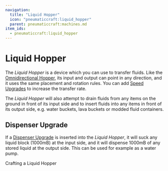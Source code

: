 ```yaml
---
navigation:
  title: "Liquid Hopper"
  icon: "pneumaticcraft:liquid_hopper"
  parent: pneumaticcraft:machines.md
item_ids:
  - pneumaticcraft:liquid_hopper
---
```


# Liquid Hopper

The *Liquid Hopper* is a device which you can use to transfer fluids. Like the [Omnidirectional Hopper](./omnidirectional_hopper.md), its input and output can point in any direction, and it uses the same placement and rotation rules. You can add [Speed Upgrades](../upgrades.md#speed) to increase the transfer rate.

<ItemImage id="pneumaticcraft:liquid_hopper" />

The *Liquid Hopper* will also attempt to drain fluids from any items on the ground in front of its <Color id="blue">input</Color> side and to insert fluids into any items in front of its <Color id="gold">output</Color> side, e.g. water buckets, lava buckets or modded fluid containers.

## Dispenser Upgrade

If a [Dispenser Upgrade](../upgrades.md#dispenser) is inserted into the *Liquid Hopper*, it will suck any liquid block (1000mB) at the <Color id="blue">input</Color> side, and it will dispense 1000mB of any stored liquid at the <Color id="gold">output</Color> side. This can be used for example as a water pump.

Crafting a Liquid Hopper

<Recipe id="pneumaticcraft:liquid_hopper" />

